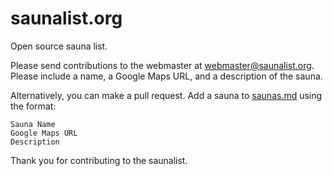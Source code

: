 # saunalist.org

Open source sauna list.

Please send contributions to the webmaster at webmaster@saunalist.org. Please include a name, a Google Maps URL, and a description of the sauna.

Alternatively, you can make a pull request. Add a sauna to [saunas.md](saunas.md) using the format:

```
Sauna Name
Google Maps URL
Description
```

Thank you for contributing to the saunalist.